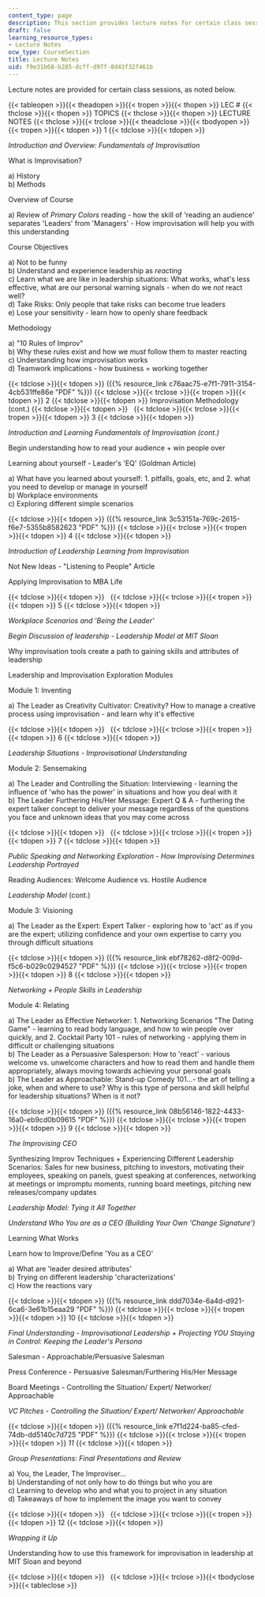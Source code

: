 ```yaml
---
content_type: page
description: This section provides lecture notes for certain class sessions.
draft: false
learning_resource_types:
- Lecture Notes
ocw_type: CourseSection
title: Lecture Notes
uid: f9e31b68-b285-dcff-d97f-8d43f32f461b
---
```

Lecture notes are provided for certain class sessions, as noted below.

{{< tableopen >}}{{< theadopen >}}{{< tropen >}}{{< thopen >}}
LEC #
{{< thclose >}}{{< thopen >}}
TOPICS
{{< thclose >}}{{< thopen >}}
LECTURE NOTES
{{< thclose >}}{{< trclose >}}{{< theadclose >}}{{< tbodyopen >}}{{< tropen >}}{{< tdopen >}}
1
{{< tdclose >}}{{< tdopen >}}

*Introduction and Overview: Fundamentals of Improvisation*

What is Improvisation?

a) History   
b) Methods

Overview of Course

a) Review of *Primary Colors* reading - how the skill of 'reading an audience' separates 'Leaders' from 'Managers' - How improvisation will help you with this understanding

Course Objectives

a) Not to be funny   
b) Understand and experience leadership as *reacting*   
c) Learn what we are like in leadership situations: What works, what's less effective, what are our personal warning signals - when do we *not* react well?   
d) Take Risks: Only people that take risks can become true leaders   
e) Lose your sensitivity - learn how to openly share feedback

Methodology

a) "10 Rules of Improv"   
b) Why these rules exist and how we *must* follow them to master reacting   
c) Understanding how improvisation works   
d) Teamwork implications - how business = working together

{{< tdclose >}}{{< tdopen >}}
({{% resource_link c76aac75-e7f1-7911-3154-4cb531ffe86e "PDF" %}})
{{< tdclose >}}{{< trclose >}}{{< tropen >}}{{< tdopen >}}
2
{{< tdclose >}}{{< tdopen >}}
Improvisation Methodology (cont.)
{{< tdclose >}}{{< tdopen >}}
 
{{< tdclose >}}{{< trclose >}}{{< tropen >}}{{< tdopen >}}
3
{{< tdclose >}}{{< tdopen >}}

*Introduction and Learning Fundamentals of Improvisation (cont.)*

Begin understanding how to read your audience + win people over

Learning about yourself - Leader's 'EQ' (Goldman Article)

a) What have you learned about yourself: 1. pitfalls, goals, etc, and 2. what you need to develop or manage in yourself   
b) Workplace environments   
c) Exploring different simple scenarios

{{< tdclose >}}{{< tdopen >}}
({{% resource_link 3c53151a-769c-2615-f6e7-5355b8582623 "PDF" %}})
{{< tdclose >}}{{< trclose >}}{{< tropen >}}{{< tdopen >}}
4
{{< tdclose >}}{{< tdopen >}}

*Introduction of Leadership Learning from Improvisation*

Not New Ideas - "Listening to People" Article

Applying Improvisation to MBA Life

{{< tdclose >}}{{< tdopen >}}
 
{{< tdclose >}}{{< trclose >}}{{< tropen >}}{{< tdopen >}}
5
{{< tdclose >}}{{< tdopen >}}

*Workplace Scenarios and 'Being the Leader'*

*Begin Discussion of leadership - Leadership Model at MIT Sloan*

Why improvisation tools create a path to gaining skills and attributes of leadership

Leadership and Improvisation Exploration Modules

Module 1: Inventing

a) The Leader as Creativity Cultivator: Creativity? How to manage a creative process using improvisation - and learn why it's effective

{{< tdclose >}}{{< tdopen >}}
 
{{< tdclose >}}{{< trclose >}}{{< tropen >}}{{< tdopen >}}
6
{{< tdclose >}}{{< tdopen >}}

*Leadership Situations - Improvisational Understanding*

Module 2: Sensemaking

a) The Leader and Controlling the Situation: Interviewing - learning the influence of 'who has the power' in situations and how you deal with it   
b) The Leader Furthering His/Her Message: Expert Q & A - furthering the expert talker concept to deliver your message regardless of the questions you face and unknown ideas that you may come across

{{< tdclose >}}{{< tdopen >}}
 
{{< tdclose >}}{{< trclose >}}{{< tropen >}}{{< tdopen >}}
7
{{< tdclose >}}{{< tdopen >}}

*Public Speaking and Networking Exploration - How Improvising Determines Leadership Portrayed*

Reading Audiences: Welcome Audience vs. Hostile Audience

*Leadership Model* (cont.)

Module 3: Visioning

a) The Leader as the Expert: Expert Talker - exploring how to 'act' as if you are the expert; utilizing confidence and your own expertise to carry you through difficult situations

{{< tdclose >}}{{< tdopen >}}
({{% resource_link ebf78262-d8f2-009d-f5c6-b029c0294527 "PDF" %}})
{{< tdclose >}}{{< trclose >}}{{< tropen >}}{{< tdopen >}}
8
{{< tdclose >}}{{< tdopen >}}

*Networking + People Skills in Leadership*

Module 4: Relating

a) The Leader as Effective Networker: 1. Networking Scenarios "The Dating Game" - learning to read body language, and how to win people over quickly, and 2. Cocktail Party 101 - rules of networking - applying them in difficult or challenging situations   
b) The Leader as a Persuasive Salesperson: How to 'react' - various welcome vs. unwelcome characters and how to read them and handle them appropriately, always moving towards achieving your personal goals   
b) The Leader as Approachable: Stand-up Comedy 101…- the art of telling a joke, when and where to use? Why is this type of persona and skill helpful for leadership situations? When is it not?

{{< tdclose >}}{{< tdopen >}}
({{% resource_link 08b56146-1822-4433-16a0-eb9cd0b09615 "PDF" %}})
{{< tdclose >}}{{< trclose >}}{{< tropen >}}{{< tdopen >}}
9
{{< tdclose >}}{{< tdopen >}}

*The Improvising CEO*

Synthesizing Improv Techniques + Experiencing Different Leadership Scenarios: Sales for new business, pitching to investors, motivating their employees, speaking on panels, guest speaking at conferences, networking at meetings or impromptu moments, running board meetings, pitching new releases/company updates

*Leadership Model: Tying it All Together*

*Understand Who You are as a CEO (Building Your Own 'Change Signature')*

Learning What Works

Learn how to Improve/Define 'You as a CEO'

a) What are 'leader desired attributes'   
b) Trying on different leadership 'characterizations'   
c) How the reactions vary

{{< tdclose >}}{{< tdopen >}}
({{% resource_link ddd7034e-6a4d-d921-6ca6-3e61b15eaa29 "PDF" %}})
{{< tdclose >}}{{< trclose >}}{{< tropen >}}{{< tdopen >}}
10
{{< tdclose >}}{{< tdopen >}}

*Final Understanding - Improvisational Leadership + Projecting YOU Staying in Control: Keeping the Leader's Persona*

Salesman - Approachable/Persuasive Salesman

Press Conference - Persuasive Salesman/Furthering His/Her Message

Board Meetings - Controlling the Situation/ Expert/ Networker/ Approachable

*VC Pitches - Controlling the Situation/ Expert/ Networker/ Approachable*

{{< tdclose >}}{{< tdopen >}}
({{% resource_link e7f1d224-ba85-cfed-74db-dd5140c7d725 "PDF" %}})
{{< tdclose >}}{{< trclose >}}{{< tropen >}}{{< tdopen >}}
*11*
{{< tdclose >}}{{< tdopen >}}

*Group Presentations: Final Presentations and Review*

a) You, the Leader, The Improviser…   
b) Understanding of not only how to do things but who you are   
c) Learning to develop who and what you to project in any situation   
d) Takeaways of how to implement the image you want to convey

{{< tdclose >}}{{< tdopen >}}
 
{{< tdclose >}}{{< trclose >}}{{< tropen >}}{{< tdopen >}}
12
{{< tdclose >}}{{< tdopen >}}

*Wrapping it Up*

Understanding how to use this framework for improvisation in leadership at MIT Sloan and beyond

{{< tdclose >}}{{< tdopen >}}
 
{{< tdclose >}}{{< trclose >}}{{< tbodyclose >}}{{< tableclose >}}